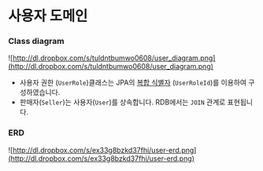 # 사용자 도메인

### Class diagram

![http://dl.dropbox.com/s/tuldntbumwo0608/user_diagram.png](http://dl.dropbox.com/s/tuldntbumwo0608/user_diagram.png)

- 사용자 권한 (`UserRole`)클래스는 JPA의 [복합 식별자](https://github.com/eastshine-high/til/blob/main/java/specification/jpa-hibernate/domain-model/composite-identifiers.md) (`UserRoleId`)를 이용하여 구성하였습니다.
- 판매자(`Seller`)는 사용자(`User`)를 상속합니다. RDB에서는 `JOIN` 관계로 표현됩니다.

### ERD

![http://dl.dropbox.com/s/ex33g8bzkd37fhi/user-erd.png](http://dl.dropbox.com/s/ex33g8bzkd37fhi/user-erd.png)
